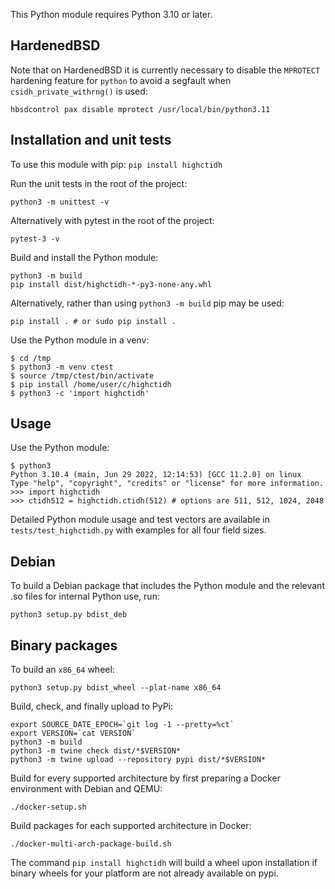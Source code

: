 This Python module requires Python 3.10 or later.

## HardenedBSD
Note that on HardenedBSD it is currently necessary to disable
the `MPROTECT` hardening feature for `python` to avoid a segfault
when `csidh_private_withrng()` is used:

```
hbsdcontrol pax disable mprotect /usr/local/bin/python3.11
```

## Installation and unit tests

To use this module with pip: `pip install highctidh`

Run the unit tests in the root of the project:

    python3 -m unittest -v

Alternatively with pytest in the root of the project:

    pytest-3 -v

Build and install the Python module:

    python3 -m build
    pip install dist/highctidh-*-py3-none-any.whl

Alternatively, rather than using `python3 -m build` pip may be used:

    pip install . # or sudo pip install .

Use the Python module in a venv:

    $ cd /tmp
    $ python3 -m venv ctest
    $ source /tmp/ctest/bin/activate
    $ pip install /home/user/c/highctidh
    $ python3 -c 'import highctidh'

## Usage

Use the Python module:

    $ python3
    Python 3.10.4 (main, Jun 29 2022, 12:14:53) [GCC 11.2.0] on linux
    Type "help", "copyright", "credits" or "license" for more information.
    >>> import highctidh
    >>> ctidh512 = highctidh.ctidh(512) # options are 511, 512, 1024, 2048

Detailed Python module usage and test vectors are available in
`tests/test_highctidh.py` with examples for all four field sizes.

## Debian

To build a Debian package that includes the Python module and the relevant .so
files for internal Python use, run:

    python3 setup.py bdist_deb

## Binary packages

To build an `x86_64` wheel:

    python3 setup.py bdist_wheel --plat-name x86_64

Build, check, and finally upload to PyPi:

    export SOURCE_DATE_EPOCH=`git log -1 --pretty=%ct`
    export VERSION=`cat VERSION`
    python3 -m build
    python3 -m twine check dist/*$VERSION*
    python3 -m twine upload --repository pypi dist/*$VERSION*

Build for every supported architecture by first preparing a Docker environment
with Debian and QEMU:

    ./docker-setup.sh

Build packages for each supported architecture in Docker:

    ./docker-multi-arch-package-build.sh

The command `pip install highctidh` will build a wheel upon installation if
binary wheels for your platform are not already available on pypi.
